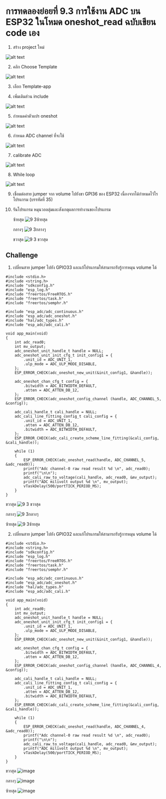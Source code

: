 # การทดลองย่อยที่ 9.3 การใช้งาน ADC บน ESP32 ในโหมด oneshot_read ฉบับเขียน code เอง

1. สร้าง  project ใหม่

![alt text](./Pictures/image-21.png)

2. คลิก Choose Template

![alt text](./Pictures/image-22.png)

3. เลือก Template-app

4. เพิ่มเติมส่วน include

![alt text](./Pictures/image-23.png)


5. กำหนดค่าตัวแปร oneshot

![alt text](./Pictures/image-24.png)

6. กำหนด ADC channel ที่จะใช้

![alt text](./Pictures/image-25.png) 

7. calibrate ADC

![alt text](./Pictures/image-26.png)

8. While loop

![alt text](./Pictures/image-27.png)

9. เชื่อมต่อสาย jumper จาก volume ไปยังขา  GPI36  ของ ESP32  เนื่องจากได้กำหนดไว้ใรโปรแกรม (บรรทัดที่  35)   

10. รันโปรแกรม หมุนวอลลุ่มและสังเกตุผลการทำงานของโปรแกรม

    ซ้ายสุด
    ![9 3ซ้ายสุด](https://github.com/user-attachments/assets/0e431677-90de-4e6c-a45d-f91f80278722)


    กลางๆ
    ![9 3กลางๆ](https://github.com/user-attachments/assets/c6d3202f-bed5-4ead-ba39-d1453ad0e384)


    ขวาสุด
    ![9 3 ขวาสุด](https://github.com/user-attachments/assets/3031e904-618a-4737-a01f-6b69dd600aa0)



## Challenge
1. เปลี่ยนสาย jumper ไปยัง GPIO33 และแก้โปรแกรมให้สามารถรับรู้การหมุน volume ได้
```
#include <stdio.h>
#include <string.h>
#include "sdkconfig.h"
#include "esp_log.h"
#include "freertos/FreeRTOS.h"
#include "freertos/task.h"
#include "freertos/semphr.h"

#include "esp_adc/adc_continuous.h"
#include "esp_adc/adc_oneshot.h"
#include "hal/adc_types.h"
#include "esp_adc/adc_cali.h"

void app_main(void)
{
    int adc_read0;
    int mv_output;
    adc_oneshot_unit_handle_t handle = NULL;
    adc_oneshot_unit_init_cfg_t init_config1 = {
        .unit_id = ADC_UNIT_1,
        .ulp_mode = ADC_ULP_MODE_DISABLE,
    };
    ESP_ERROR_CHECK(adc_oneshot_new_unit(&init_config1, &handle));

    adc_oneshot_chan_cfg_t config = {
        .bitwidth = ADC_BITWIDTH_DEFAULT, 
        .atten = ADC_ATTEN_DB_12,
    };
    ESP_ERROR_CHECK(adc_oneshot_config_channel (handle, ADC_CHANNEL_5, &config));

    adc_cali_handle_t cali_handle = NULL;
    adc_cali_line_fitting_config_t cali_config = {
        .unit_id = ADC_UNIT_1,
        .atten = ADC_ATTEN_DB_12,
        .bitwidth = ADC_BITWIDTH_DEFAULT,
    };
    ESP_ERROR_CHECK(adc_cali_create_scheme_line_fitting(&cali_config, &cali_handle));

    while (1)
    {
        ESP_ERROR_CHECK(adc_oneshot_read(handle, ADC_CHANNEL_5, &adc_read0));
        printf("Adc channel-0 raw read result %d \n", adc_read0);
        printf("\n\n");
        adc_cali_raw_to_voltage(cali_handle, adc_read0, &mv_output);
        printf("ADC milivolt output %d \n", mv_output);
        vTaskDelay(500/portTICK_PERIOD_MS);
    }   
}
```


ขวาสุด
![9 3 ขวาสุด](https://github.com/user-attachments/assets/b89ace97-ba49-4f02-9b2e-5ea6eabeaadd)


กลางๆ
![9 3กลางๆ](https://github.com/user-attachments/assets/6d187d2c-ee29-427c-afa0-0cab87fa5435)


ซ้ายสุด
![9 3ซ้ายสุด](https://github.com/user-attachments/assets/960f43ac-4f4c-4aa3-a8bd-f6d6e344b14f)





2. เปลี่ยนสาย jumper ไปยัง GPIO32 และแก้โปรแกรมให้สามารถรับรู้การหมุน volume ได้

```
#include <stdio.h>
#include <string.h>
#include "sdkconfig.h"
#include "esp_log.h"
#include "freertos/FreeRTOS.h"
#include "freertos/task.h"
#include "freertos/semphr.h"

#include "esp_adc/adc_continuous.h"
#include "esp_adc/adc_oneshot.h"
#include "hal/adc_types.h"
#include "esp_adc/adc_cali.h"

void app_main(void)
{
    int adc_read0;
    int mv_output;
    adc_oneshot_unit_handle_t handle = NULL;
    adc_oneshot_unit_init_cfg_t init_config1 = {
        .unit_id = ADC_UNIT_1,
        .ulp_mode = ADC_ULP_MODE_DISABLE,
    };
    ESP_ERROR_CHECK(adc_oneshot_new_unit(&init_config1, &handle));

    adc_oneshot_chan_cfg_t config = {
        .bitwidth = ADC_BITWIDTH_DEFAULT, 
        .atten = ADC_ATTEN_DB_12,
    };
    ESP_ERROR_CHECK(adc_oneshot_config_channel (handle, ADC_CHANNEL_4, &config));

    adc_cali_handle_t cali_handle = NULL;
    adc_cali_line_fitting_config_t cali_config = {
        .unit_id = ADC_UNIT_1,
        .atten = ADC_ATTEN_DB_12,
        .bitwidth = ADC_BITWIDTH_DEFAULT,
    };
    ESP_ERROR_CHECK(adc_cali_create_scheme_line_fitting(&cali_config, &cali_handle));

    while (1)
    {
        ESP_ERROR_CHECK(adc_oneshot_read(handle, ADC_CHANNEL_4, &adc_read0));
        printf("Adc channel-0 raw read result %d \n", adc_read0);
        printf("\n\n");
        adc_cali_raw_to_voltage(cali_handle, adc_read0, &mv_output);
        printf("ADC milivolt output %d \n", mv_output);
        vTaskDelay(500/portTICK_PERIOD_MS);
    }   
}
```


ขวาสุด
![image](https://github.com/user-attachments/assets/f37ba4d2-956a-4b7c-86c5-f96d51f8f758)


กลางๆ
![image](https://github.com/user-attachments/assets/30dbb635-ad42-4202-bbd5-efb4687082cb)


ซ้ายสุด
![image](https://github.com/user-attachments/assets/515307c6-c129-4fa9-be8e-fd32dce3064d)
